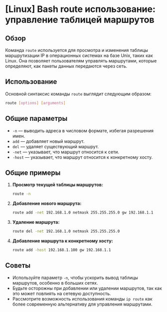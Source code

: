 # [Linux] Bash route использование: управление таблицей маршрутов

## Обзор
Команда `route` используется для просмотра и изменения таблицы маршрутизации IP в операционных системах на базе Unix, таких как Linux. Она позволяет пользователям управлять маршрутами, которые определяют, как пакеты данных передаются через сеть.

## Использование
Основной синтаксис команды `route` выглядит следующим образом:

```bash
route [options] [arguments]
```

## Общие параметры
- `-n` — выводить адреса в числовом формате, избегая разрешения имен.
- `add` — добавляет новый маршрут.
- `del` — удаляет существующий маршрут.
- `-net` — указывает, что маршрут относится к сети.
- `-host` — указывает, что маршрут относится к конкретному хосту.

## Общие примеры

1. **Просмотр текущей таблицы маршрутов:**
   ```bash
   route -n
   ```

2. **Добавление нового маршрута:**
   ```bash
   route add -net 192.168.1.0 netmask 255.255.255.0 gw 192.168.1.1
   ```

3. **Удаление маршрута:**
   ```bash
   route del -net 192.168.1.0 netmask 255.255.255.0
   ```

4. **Добавление маршрута к конкретному хосту:**
   ```bash
   route add -host 192.168.1.100 gw 192.168.1.1
   ```

## Советы
- Используйте параметр `-n`, чтобы ускорить вывод таблицы маршрутов, особенно в больших сетях.
- Будьте осторожны при добавлении или удалении маршрутов, так как это может повлиять на сетевую доступность.
- Рассмотрите возможность использования команды `ip route` как более современную альтернативу для управления маршрутами.